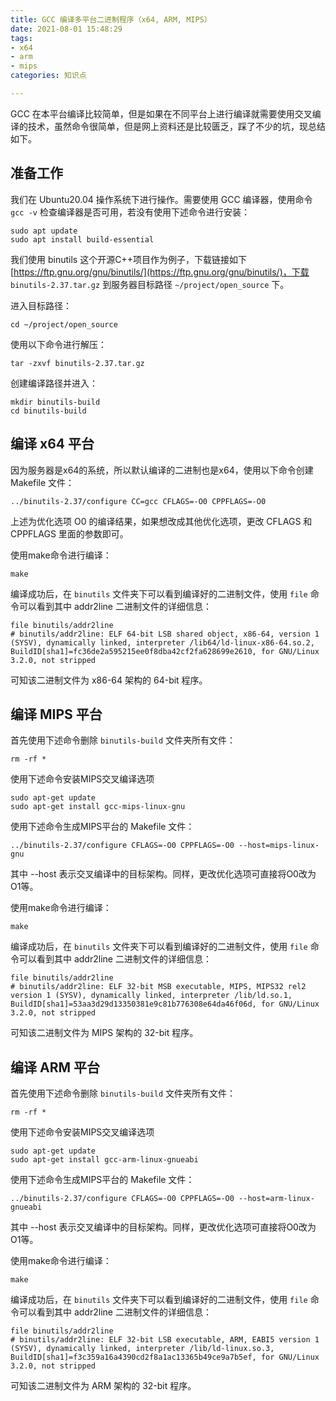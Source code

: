 ```yaml
---
title: GCC 编译多平台二进制程序（x64, ARM, MIPS）
date: 2021-08-01 15:48:29
tags:
- x64
- arm
- mips
categories: 知识点

---
```


GCC  在本平台编译比较简单，但是如果在不同平台上进行编译就需要使用交叉编译的技术，虽然命令很简单，但是网上资料还是比较匮乏，踩了不少的坑，现总结如下。

<!-- more -->

## 准备工作

我们在 Ubuntu20.04 操作系统下进行操作。需要使用 GCC 编译器，使用命令 `gcc -v` 检查编译器是否可用，若没有使用下述命令进行安装：

```shell
sudo apt update
sudo apt install build-essential
```

我们使用 binutils 这个开源C++项目作为例子，下载链接如下 [https://ftp.gnu.org/gnu/binutils/](https://ftp.gnu.org/gnu/binutils/)，下载 ` binutils-2.37.tar.gz` 到服务器目标路径 `~/project/open_source` 下。

进入目标路径：

```shell
cd ~/project/open_source
```

使用以下命令进行解压：

```shell
tar -zxvf binutils-2.37.tar.gz
```

创建编译路径并进入：

```shell
mkdir binutils-build
cd binutils-build
```

## 编译 x64 平台

因为服务器是x64的系统，所以默认编译的二进制也是x64，使用以下命令创建 Makefile 文件：

```shell
../binutils-2.37/configure CC=gcc CFLAGS=-O0 CPPFLAGS=-O0
```

上述为优化选项 O0 的编译结果，如果想改成其他优化选项，更改 CFLAGS 和 CPPFLAGS 里面的参数即可。

使用make命令进行编译：

```shell
make
```

编译成功后，在 `binutils` 文件夹下可以看到编译好的二进制文件，使用 `file` 命令可以看到其中 addr2line 二进制文件的详细信息：

```shell
file binutils/addr2line
# binutils/addr2line: ELF 64-bit LSB shared object, x86-64, version 1 (SYSV), dynamically linked, interpreter /lib64/ld-linux-x86-64.so.2, BuildID[sha1]=fc36de2a595215ee0f8dba42cf2fa628699e2610, for GNU/Linux 3.2.0, not stripped
```

可知该二进制文件为 x86-64 架构的 64-bit 程序。

## 编译 MIPS 平台

首先使用下述命令删除 `binutils-build` 文件夹所有文件：

```shell
rm -rf *
```

使用下述命令安装MIPS交叉编译选项

```shell
sudo apt-get update
sudo apt-get install gcc-mips-linux-gnu
```

使用下述命令生成MIPS平台的 Makefile 文件：

```shell
../binutils-2.37/configure CFLAGS=-O0 CPPFLAGS=-O0 --host=mips-linux-gnu
```

其中 --host 表示交叉编译中的目标架构。同样，更改优化选项可直接将O0改为O1等。

使用make命令进行编译：

```shell
make
```

编译成功后，在 `binutils` 文件夹下可以看到编译好的二进制文件，使用 `file` 命令可以看到其中 addr2line 二进制文件的详细信息：

```shell
file binutils/addr2line
# binutils/addr2line: ELF 32-bit MSB executable, MIPS, MIPS32 rel2 version 1 (SYSV), dynamically linked, interpreter /lib/ld.so.1, BuildID[sha1]=53aa3d29d13350381e9c81b776308e64da46f06d, for GNU/Linux 3.2.0, not stripped
```

可知该二进制文件为 MIPS 架构的 32-bit 程序。

## 编译 ARM 平台

首先使用下述命令删除 `binutils-build` 文件夹所有文件：

```shell
rm -rf *
```

使用下述命令安装MIPS交叉编译选项

```shell
sudo apt-get update
sudo apt-get install gcc-arm-linux-gnueabi
```

使用下述命令生成MIPS平台的 Makefile 文件：

```shell
../binutils-2.37/configure CFLAGS=-O0 CPPFLAGS=-O0 --host=arm-linux-gnueabi
```

其中 --host 表示交叉编译中的目标架构。同样，更改优化选项可直接将O0改为O1等。

使用make命令进行编译：

```shell
make
```

编译成功后，在 `binutils` 文件夹下可以看到编译好的二进制文件，使用 `file` 命令可以看到其中 addr2line 二进制文件的详细信息：

```shell
file binutils/addr2line
# binutils/addr2line: ELF 32-bit LSB executable, ARM, EABI5 version 1 (SYSV), dynamically linked, interpreter /lib/ld-linux.so.3, BuildID[sha1]=f3c359a16a4390cd2f8a1ac13365b49ce9a7b5ef, for GNU/Linux 3.2.0, not stripped
```

可知该二进制文件为 ARM 架构的 32-bit 程序。


